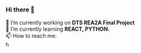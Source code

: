 ### Hi there 👋

🔭 I’m currently working on <b> DTS REA2A Final Project </b> <br/>
🌱 I’m currently learning <b>REACT, PYTHON. </b><br/>
📫 How to reach me: <br/>
<a href="https://www.hackerrank.com/tjiptostevens?hr_r=1">
<img src="https://hrcdn.net/fcore/assets/brand/logo-new-white-green-a5cb16e0ae.svg" alt="hackerrank" height="16px"/></a>
<!--
**tjiptostevens/tjiptostevens** is a ✨ _special_ ✨ repository because its `README.md` (this file) appears on your GitHub profile.

Here are some ideas to get you started:

- 🌱 I’m currently learning ...
- 👯 I’m looking to collaborate on ...
- 🤔 I’m looking for help with ...
- 💬 Ask me about ...
- 😄 Pronouns: ...
- ⚡ Fun fact: ...
-->
